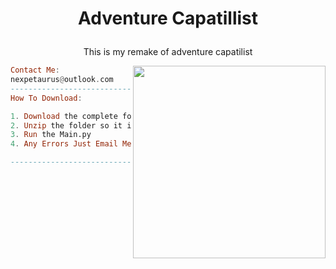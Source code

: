 <h1 align="center">
  <p> Adventure Capatillist </p>
</h1>



<p align="center"> This is my remake of adventure capatilist </p>

<img align="right" src="https://github.com/NexPetaurus/Adventure-Capatilist/blob/main/PreviewIcon.PNG" width="308" />

```haskell
Contact Me:
nexpetaurus@outlook.com
------------------------------
How To Download:

1. Download the complete folder.
2. Unzip the folder so it is all in one place
3. Run the Main.py
4. Any Errors Just Email Me

------------------------------
```
